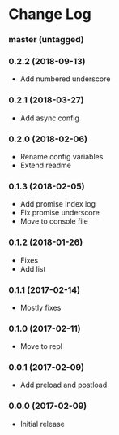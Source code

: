 Change Log
==========

### master (untagged)

### 0.2.2 (2018-09-13)

* Add numbered underscore

### 0.2.1 (2018-03-27)

* Add async config

### 0.2.0 (2018-02-06)

* Rename config variables
* Extend readme

### 0.1.3 (2018-02-05)

* Add promise index log
* Fix promise underscore
* Move to console file

### 0.1.2 (2018-01-26)

* Fixes
* Add list

### 0.1.1 (2017-02-14)

* Mostly fixes

### 0.1.0 (2017-02-11)

* Move to repl

### 0.0.1 (2017-02-09)

* Add preload and postload

### 0.0.0 (2017-02-09)

* Initial release
